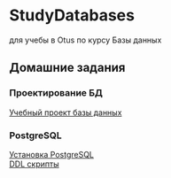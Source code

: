 # StudyDatabases
для учебы в Otus по курсу Базы данных

## Домашние задания

### Проектирование БД

[Учебный проект базы данных](https://github.com/MariKuznetsova/StudyDatabases/blob/main/homework/1.%20%D0%9F%D1%80%D0%BE%D0%B5%D0%BA%D1%82%D0%B8%D1%80%D0%BE%D0%B2%D0%B0%D0%BD%D0%B8%D0%B5%20%D0%91%D0%94.md)

### PostgreSQL

[Установка PostgreSQL](https://github.com/MariKuznetsova/StudyDatabases/blob/main/homework/6.%20%D0%A3%D1%81%D1%82%D0%B0%D0%BD%D0%BE%D0%B2%D0%BA%D0%B0%20Postgres.md)  
[DDL скрипты](https://github.com/MariKuznetsova/StudyDatabases/blob/main/homework/7.%20DDL%20%D1%81%D0%BA%D1%80%D0%B8%D0%BF%D1%82%D1%8B.md)
